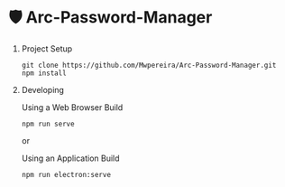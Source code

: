 # 🛡 Arc-Password-Manager

1. Project Setup
	```
	git clone https://github.com/Mwpereira/Arc-Password-Manager.git
	npm install
	```

2. Developing

	Using a Web Browser Build
	```
	npm run serve
	```
	or

	Using an Application Build
	```
	npm run electron:serve
	```

